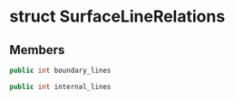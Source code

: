 # struct SurfaceLineRelations

## Members

```cpp
public int boundary_lines

```

```cpp
public int internal_lines

```

